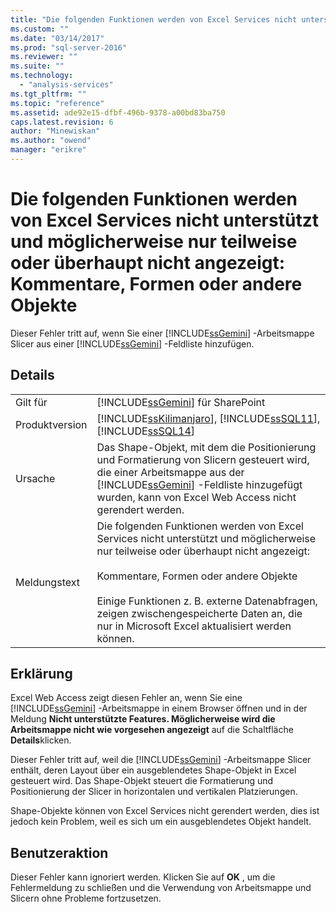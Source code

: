 ```yaml
---
title: "Die folgenden Funktionen werden von Excel Services nicht unterst&#252;tzt und m&#246;glicherweise nur teilweise oder &#252;berhaupt nicht angezeigt: Kommentare, Formen oder andere Objekte | Microsoft Docs"
ms.custom: ""
ms.date: "03/14/2017"
ms.prod: "sql-server-2016"
ms.reviewer: ""
ms.suite: ""
ms.technology: 
  - "analysis-services"
ms.tgt_pltfrm: ""
ms.topic: "reference"
ms.assetid: ade92e15-dfbf-496b-9378-a00bd83ba750
caps.latest.revision: 6
author: "Minewiskan"
ms.author: "owend"
manager: "erikre"
---
```

# Die folgenden Funktionen werden von Excel Services nicht unterst&#252;tzt und m&#246;glicherweise nur teilweise oder &#252;berhaupt nicht angezeigt: Kommentare, Formen oder andere Objekte
  Dieser Fehler tritt auf, wenn Sie einer [!INCLUDE[ssGemini](../../includes/ssgemini-md.md)] -Arbeitsmappe Slicer aus einer [!INCLUDE[ssGemini](../../includes/ssgemini-md.md)] -Feldliste hinzufügen.  
  
## Details  
  
|||  
|-|-|  
|Gilt für|[!INCLUDE[ssGemini](../../includes/ssgemini-md.md)] für SharePoint|  
|Produktversion|[!INCLUDE[ssKilimanjaro](../../includes/sskilimanjaro-md.md)], [!INCLUDE[ssSQL11](../../includes/sssql11-md.md)], [!INCLUDE[ssSQL14](../../includes/sssql14-md.md)]|  
|Ursache|Das Shape-Objekt, mit dem die Positionierung und Formatierung von Slicern gesteuert wird, die einer Arbeitsmappe aus der [!INCLUDE[ssGemini](../../includes/ssgemini-md.md)] -Feldliste hinzugefügt wurden, kann von Excel Web Access nicht gerendert werden.|  
|Meldungstext|Die folgenden Funktionen werden von Excel Services nicht unterstützt und möglicherweise nur teilweise oder überhaupt nicht angezeigt:<br /><br /> Kommentare, Formen oder andere Objekte<br /><br /> Einige Funktionen z. B. externe Datenabfragen, zeigen zwischengespeicherte Daten an, die nur in Microsoft Excel aktualisiert werden können.|  
  
## Erklärung  
 Excel Web Access zeigt diesen Fehler an, wenn Sie eine [!INCLUDE[ssGemini](../../includes/ssgemini-md.md)] -Arbeitsmappe in einem Browser öffnen und in der Meldung **Nicht unterstützte Features. Möglicherweise wird die Arbeitsmappe nicht wie vorgesehen angezeigt** auf die Schaltfläche **Details**klicken.  
  
 Dieser Fehler tritt auf, weil die [!INCLUDE[ssGemini](../../includes/ssgemini-md.md)] -Arbeitsmappe Slicer enthält, deren Layout über ein ausgeblendetes Shape-Objekt in Excel gesteuert wird. Das Shape-Objekt steuert die Formatierung und Positionierung der Slicer in horizontalen und vertikalen Platzierungen.  
  
 Shape-Objekte können von Excel Services nicht gerendert werden, dies ist jedoch kein Problem, weil es sich um ein ausgeblendetes Objekt handelt.  
  
## Benutzeraktion  
 Dieser Fehler kann ignoriert werden. Klicken Sie auf **OK** , um die Fehlermeldung zu schließen und die Verwendung von Arbeitsmappe und Slicern ohne Probleme fortzusetzen.  
  
  